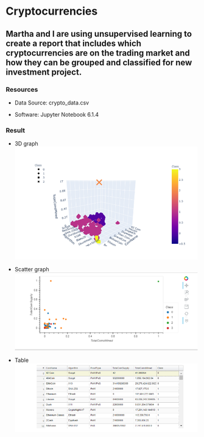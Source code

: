 # Cryptocurrencies

## Martha and I are using unsupervised learning to create a report that includes which cryptocurrencies are on the trading market and how they can be grouped and classified for new investment project.

### Resources
- Data Source: crypto_data.csv

- Software: Jupyter Notebook 6.1.4

### Result
- 3D graph
![alt text](https://github.com/Yunaka1269/Cryptocurrencies/blob/main/3D_graph.PNG "3D")

- Scatter graph
![alt text](https://github.com/Yunaka1269/Cryptocurrencies/blob/main/Scatter.PNG "Scatter")

- Table
![alt text](https://github.com/Yunaka1269/Cryptocurrencies/blob/main/Table.PNG "Table")
